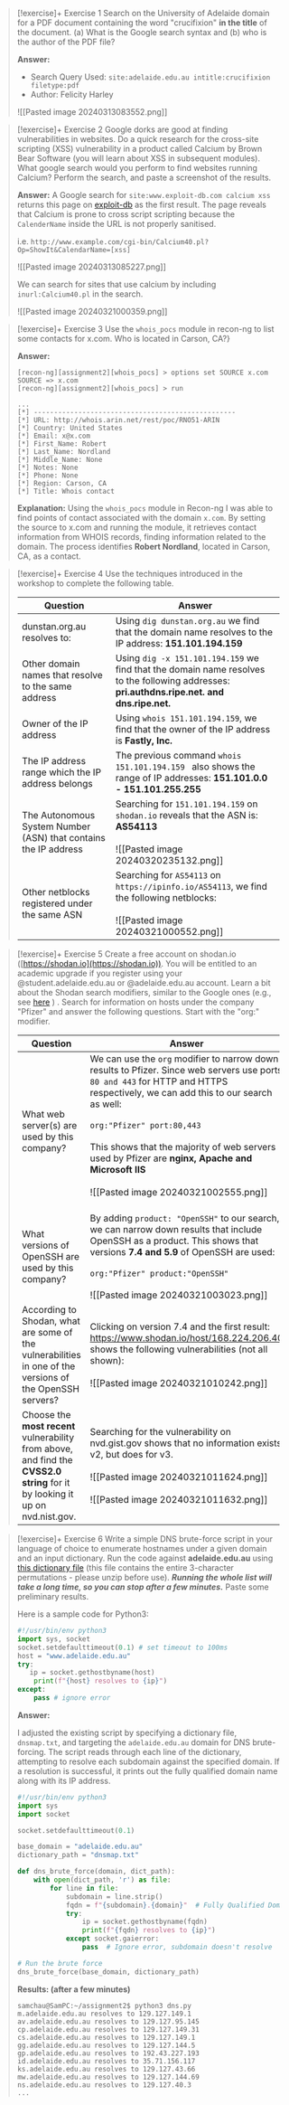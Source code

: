 
> [!exercise]+ Exercise 1
> Search on the University of Adelaide domain for a PDF document containing the word "crucifixion" **in the title** of the document. (a) What is the Google search syntax and (b) who is the author of the PDF file?
> 
> **Answer:**
> - Search Query Used: `site:adelaide.edu.au intitle:crucifixion filetype:pdf`
> - Author: Felicity Harley
>   
> ![[Pasted image 20240313083552.png]]

> [!exercise]+ Exercise 2
> Google dorks are good at finding vulnerabilities in websites. Do a quick research for the cross-site scripting (XSS) vulnerability in a product called Calcium by Brown Bear Software (you will learn about XSS in subsequent modules). What google search would you perform to find websites running Calcium? Perform the search, and paste a screenshot of the results.
> 
> **Answer:**
> A Google search for `site:www.exploit-db.com calcium xss` returns this page on [exploit-db](https://www.exploit-db.com/exploits/31858) as the first result. The page reveals that Calcium is prone to cross script scripting because the `CalenderName` inside the URL is not properly sanitised. 
> 
> i.e. `http://www.example.com/cgi-bin/Calcium40.pl?Op=ShowIt&CalendarName=[xss]`
> 
> ![[Pasted image 20240313085227.png]]
> 
> We can search for sites that use calcium by including `inurl:Calcium40.pl` in the search.
> 
> ![[Pasted image 20240321000359.png]]

> [!exercise]+ Exercise 3
> Use the `whois_pocs` module in recon-ng to list some contacts for x.com. Who is located in Carson, CA?}
> 
> **Answer:**
>
> ```shell
> [recon-ng][assignment2][whois_pocs] > options set SOURCE x.com
> SOURCE => x.com
> [recon-ng][assignment2][whois_pocs] > run
>
> ...
> [*] --------------------------------------------------
> [*] URL: http://whois.arin.net/rest/poc/RNO51-ARIN
> [*] Country: United States
> [*] Email: x@x.com
> [*] First_Name: Robert
> [*] Last_Name: Nordland
> [*] Middle_Name: None
> [*] Notes: None
> [*] Phone: None
> [*] Region: Carson, CA
> [*] Title: Whois contact
> ```
>
> **Explanation:** Using the `whois_pocs` module in Recon-ng I was able to find points of contact associated with the domain `x.com`. By setting the source to x.com and running the module, it retrieves contact information from WHOIS records, finding information related to the domain. The process identifies **Robert Nordland**, located in Carson, CA, as a contact.

> [!exercise]+ Exercise 4
> Use the techniques introduced in the workshop to complete the following table.
> 
> | **Question**                                                    | **Answer**                                                                                                                                   |
> | --------------------------------------------------------------- | -------------------------------------------------------------------------------------------------------------------------------------------- |
> | dunstan.org.au resolves to:                                     | Using `dig dunstan.org.au` we find that the domain name resolves to the IP address: **151.101.194.159**                                      |
> | Other domain names that resolve to the same address             | Using `dig -x 151.101.194.159` we find that the domain name resolves to the following addresses: **pri.authdns.ripe.net. and dns.ripe.net.** |
> | Owner of the IP address                                         | Using `whois 151.101.194.159`, we find that the owner of the IP address is **Fastly, Inc.**                                                  |
> | The IP address range which the IP address belongs               | The previous command `whois 151.101.194.159 ` also shows the range of IP addresses: **151.101.0.0 - 151.101.255.255**                        |
> | The Autonomous System Number (ASN) that contains the IP address | Searching for `151.101.194.159` on `shodan.io` reveals that the ASN is: **AS54113**<br><br>![[Pasted image 20240320235132.png]]              |
> | Other netblocks registered under the same ASN                   | Searching for `AS54113` on `https://ipinfo.io/AS54113`, we find the following netblocks:<br><br>![[Pasted image 20240321000552.png]]         |

> [!exercise]+ Exercise 5
> Create a free account on shodan.io ([https://shodan.io](https://shodan.io)). You will be entitled to an academic upgrade if you register using your @student.adelaide.edu.au or @adelaide.edu.au account. Learn a bit about the Shodan search modifiers, similar to the Google ones (e.g., see [here](https://thor-sec.com/cheatsheet/shodan/shodan_cheat_sheet/) ) . Search for information on hosts under the company "Pfizer" and answer the following questions. Start with the "org:" modifier.
>
> | **Question**                                                                                                                  | **Answer**                                                                                                                                                                                                                                                                                                                                                                        |
> | ----------------------------------------------------------------------------------------------------------------------------- | --------------------------------------------------------------------------------------------------------------------------------------------------------------------------------------------------------------------------------------------------------------------------------------------------------------------------------------------------------------------------------- |
> | What web server(s) are used by this company?                                                                                  | We can use the `org` modifier to narrow down results to Pfizer. Since web servers use ports `80 and 443` for HTTP and HTTPS respectively, we can add this to our search as well:<br><br>`org:"Pfizer" port:80,443` <br><br>This shows that the majority of web servers used by Pfizer are **nginx, Apache and Microsoft IIS**<br><br>![[Pasted image 20240321002555.png]]<br><br> |
> | What versions of OpenSSH are used by this company?                                                                            | By adding `product: "OpenSSH"` to our search, we can narrow down results that include OpenSSH as a product. This shows that versions **7.4 and 5.9** of OpenSSH are used:<br><br>`org:"Pfizer" product:"OpenSSH"`<br><br>![[Pasted image 20240321003023.png]]                                                                                                                     |
> | According to Shodan, what are some of the vulnerabilities in one of the versions of the OpenSSH servers?                      | Clicking on version 7.4 and the first result: https://www.shodan.io/host/168.224.206.40 shows the following vulnerabilities (not all shown):<br><br>![[Pasted image 20240321010242.png]]                                                                                                                                                                                          |
> | Choose the **most recent** vulnerability from above, and find the **CVSS2.0 string** for it by looking it up on nvd.nist.gov. | Searching for the vulnerability on nvd.gist.gov shows that no information exists v2, but does for v3.<br><br>![[Pasted image 20240321011624.png]]<br><br>![[Pasted image 20240321011632.png]]<br>                                                                                                                                                                                 |


> [!exercise]+ Exercise 6
> Write a simple DNS brute-force script in your language of choice to enumerate hostnames under a given domain and an input dictionary. Run the code against **adelaide.edu.au** using [this dictionary file](https://myuni.adelaide.edu.au/courses/95262/files/14689596?wrap=1 "dnsmap-2.zip") (this file contains the entire 3-character permutations - please unzip before use). _**Running the whole list will take a long time, so you can stop after a few minutes.**_ Paste some preliminary results.
> 
> Here is a sample code for Python3:  
> ```python
> #!/usr/bin/env python3  
> import sys, socket  
> socket.setdefaulttimeout(0.1) # set timeout to 100ms  
> host = "www.adelaide.edu.au"  
> try:  
>    ip = socket.gethostbyname(host)  
>     print(f"{host} resolves to {ip}")  
> except:  
>     pass # ignore error
> ```
> 
> **Answer:**
> 
> I adjusted the existing script by specifying a dictionary file, `dnsmap.txt`, and targeting the `adelaide.edu.au` domain for DNS brute-forcing. The script reads through each line of the dictionary, attempting to resolve each subdomain against the specified domain. If a resolution is successful, it prints out the fully qualified domain name along with its IP address.
> 
> ```python
> #!/usr/bin/env python3
> import sys
> import socket
> 
> socket.setdefaulttimeout(0.1)
> 
> base_domain = "adelaide.edu.au"
> dictionary_path = "dnsmap.txt"
> 
> def dns_brute_force(domain, dict_path):
>     with open(dict_path, 'r') as file:
>         for line in file:
>             subdomain = line.strip()
>             fqdn = f"{subdomain}.{domain}"  # Fully Qualified Domain Name
>             try:
>                 ip = socket.gethostbyname(fqdn)
>                 print(f"{fqdn} resolves to {ip}")
>             except socket.gaierror:
>                 pass  # Ignore error, subdomain doesn't resolve
> 
> # Run the brute force
> dns_brute_force(base_domain, dictionary_path)
> ```
> 
> **Results: (after a few minutes)**
> 
> ```shell
> samchau@SamPC:~/assignment2$ python3 dns.py
> m.adelaide.edu.au resolves to 129.127.149.1
> av.adelaide.edu.au resolves to 129.127.95.145
> cp.adelaide.edu.au resolves to 129.127.149.31
> cs.adelaide.edu.au resolves to 129.127.149.1
> gg.adelaide.edu.au resolves to 129.127.144.5
> gp.adelaide.edu.au resolves to 192.43.227.193
> id.adelaide.edu.au resolves to 35.71.156.117
> ks.adelaide.edu.au resolves to 129.127.43.66
> mw.adelaide.edu.au resolves to 129.127.144.69
> ns.adelaide.edu.au resolves to 129.127.40.3
> ...
> ```

